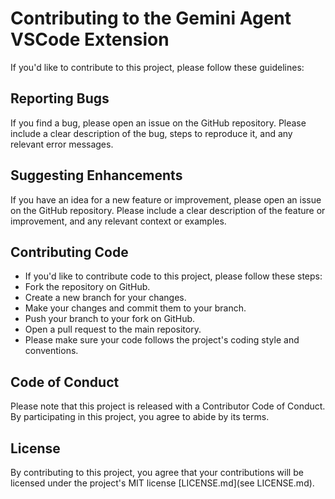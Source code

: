 # Contributing to the Gemini Agent VSCode Extension
If you'd like to contribute to this project, please follow these guidelines:

## Reporting Bugs
If you find a bug, please open an issue on the GitHub repository. Please include a clear description of the bug, steps to reproduce it, and any relevant error messages.

## Suggesting Enhancements
If you have an idea for a new feature or improvement, please open an issue on the GitHub repository. Please include a clear description of the feature or improvement, and any relevant context or examples.

## Contributing Code
- If you'd like to contribute code to this project, please follow these steps:
- Fork the repository on GitHub.
- Create a new branch for your changes.
- Make your changes and commit them to your branch.
- Push your branch to your fork on GitHub.
- Open a pull request to the main repository.
- Please make sure your code follows the project's coding style and conventions.

## Code of Conduct
Please note that this project is released with a Contributor Code of Conduct. By participating in this project, you agree to abide by its terms.

## License
By contributing to this project, you agree that your contributions will be licensed under the project's MIT license [LICENSE.md](see LICENSE.md).
